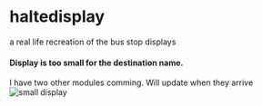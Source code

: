 # haltedisplay
a real life recreation of the bus stop displays

#### Display is too small for the destination name.
I have two other modules comming. Will update when they arrive
![small display](https://github.com/dustybee/haltedisplay/images/display.png "small display")
